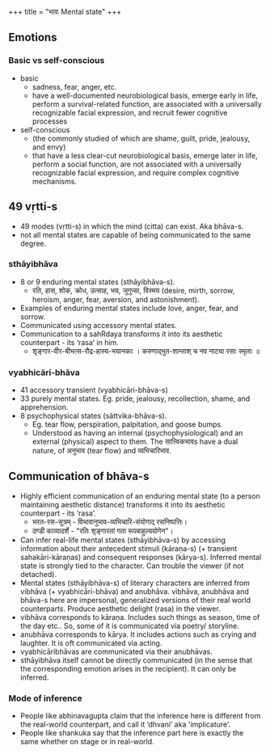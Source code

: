 +++
title = "भावः Mental state"
+++

## Emotions
### Basic vs self-conscious
- basic 
  - sadness, fear, anger, etc.
  - have a well-documented neurobiological basis, emerge early in life, perform a survival-related function, are associated with a universally recognizable facial expression, and recruit fewer cognitive processes
- self-conscious
  - (the commonly studied of which are shame, guilt, pride, jealousy, and envy) 
  - that have a less clear-cut neurobiological basis, emerge later in life, perform a social function, are not associated with a universally recognizable facial expression, and require complex cognitive mechanisms.

## 49 vṛtti-s
- 49 modes (vṛtti-s) in which the mind (citta) can exist. Aka bhāva-s.
- not all mental states are capable of being communicated to the same degree.

### sthāyibhāva
- 8 or 9 enduring mental states (sthāyibhāva-s).
  -  रति, हास, शोक, क्रोध, उत्साह, भय, जुगुप्सा, विस्मय (desire, mirth, sorrow, heroism, anger, fear, aversion, and astonishment).
- Examples of enduring mental states include love, anger, fear, and sorrow. 
- Communicated using accessory mental states.
- Communication to a sahRdaya transforms it into its aesthetic counterpart - its ‘rasa’ in him. 
  - शृङ्गार-वीर-बीभत्स-रौद्र-हास्य-भयानकाः । करुणाद्भुत-शान्ताश् च नव नाट्या रसाः स्मृताः ॥

### vyabhicāri-bhāva
- 41 accessory transient (vyabhicāri-bhāva-s)
- 33 purely mental states. Eg. pride, jealousy, recollection, shame, and apprehension.
- 8 psychophysical states (sāttvika-bhāva-s). 
  - Eg. tear flow, perspiration, palpitation, and goose bumps. 
  - Understood as having an internal (psychophysiological) and an external (physical) aspect to them. The सात्त्विकभावs have a dual nature, of अनुभाव (tear flow) and  व्यभिचारिभाव.

## Communication of bhāva-s
- Highly efficient communication of an enduring mental state (to a person maintaining aesthetic distance) transforms it into its aesthetic counterpart - its ‘rasa’.
  - भरत-रस-सूत्रम् - विभावानुभाव-व्यभिचारि-संयोगाद् रसनिष्पत्तिः। 
  - दण्डी काव्यादर्शे - "रतिः शृङ्गारतां गता रूपबाहुल्ययोगेन"।
- Can infer real-life mental states (sthāyibhāva-s) by accessing information about their antecedent stimuli (kāraṇa-s) (+ transient sahakāri-kāraṇas) and consequent responses (kārya-s). Inferred mental state is strongly tied to the character. Can trouble the viewer (if not detached).
- Mental states (sthāyibhāva-s) of literary characters are inferred from vibhāva (+ vyabhicāri-bhāva) and anubhāva. vibhāva, anubhāva and bhāva-s here are impersonal, generalized versions of their real world counterparts. Produce aesthetic delight (rasa) in the viewer.
- vibhāva corresponds to kāraṇa. Includes such things as season, time of the day etc.. So, some of it is communicated via poetry/ storyline. 
- anubhāva corresponds to kārya. It includes actions such as crying and laughter. It is oft communicated via acting.
- vyabhicāribhāvas are communicated via their anubhāvas.
- sthāyibhāva itself cannot be directly communicated (in the sense that the corresponding emotion arises in the recipient). It can only be inferred.

### Mode of inference
- People like abhinavagupta claim that the inference here is different from the real-world counterpart, and call it ‘dhvani’ aka 'implicature'.
- People like shankuka say that the inference part here is exactly the same whether on stage or in real-world.


